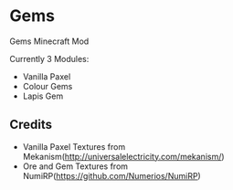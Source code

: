 Gems
========

Gems Minecraft Mod

Currently 3 Modules:
* Vanilla Paxel
* Colour Gems
* Lapis Gem

Credits
--------
* Vanilla Paxel Textures from Mekanism(http://universalelectricity.com/mekanism/)
* Ore and Gem Textures from NumiRP(https://github.com/Numerios/NumiRP)
